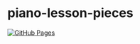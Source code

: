 # piano-lesson-pieces

[![GitHub Pages](https://github.com/cutiepie-kitty-ada/piano-lesson-pieces/actions/workflows/gh-deploy.yml/badge.svg)](https://github.com/cutiepie-kitty-ada/piano-lesson-pieces/actions/workflows/gh-deploy.yml)
